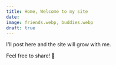 ```yaml
---
title: Home, Welcome to my site
date:
image: friends.webp, buddies.webp
draft: true
---
```


I'll post here and the site will grow with me.

Feel free to share! 🥳
